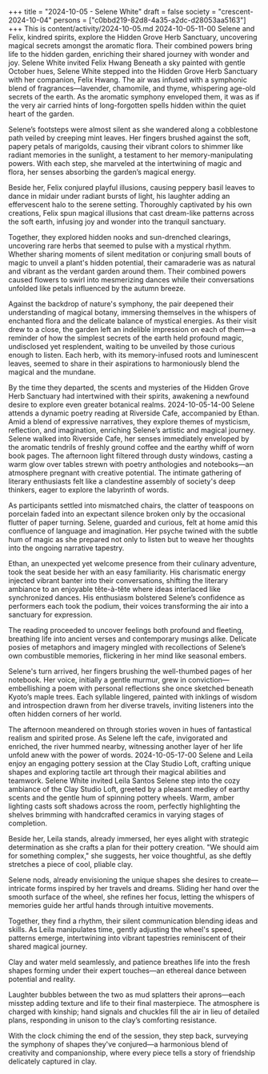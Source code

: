 +++
title = "2024-10-05 - Selene White"
draft = false
society = "crescent-2024-10-04"
persons = ["c0bbd219-82d8-4a35-a2dc-d28053aa5163"]
+++
This is content/activity/2024-10-05.md
2024-10-05-11-00
Selene and Felix, kindred spirits, explore the Hidden Grove Herb Sanctuary, uncovering magical secrets amongst the aromatic flora. Their combined powers bring life to the hidden garden, enriching their shared journey with wonder and joy.
Selene White invited Felix Hwang
Beneath a sky painted with gentle October hues, Selene White stepped into the Hidden Grove Herb Sanctuary with her companion, Felix Hwang. The air was infused with a symphonic blend of fragrances—lavender, chamomile, and thyme, whispering age-old secrets of the earth. As the aromatic symphony enveloped them, it was as if the very air carried hints of long-forgotten spells hidden within the quiet heart of the garden.

Selene’s footsteps were almost silent as she wandered along a cobblestone path veiled by creeping mint leaves. Her fingers brushed against the soft, papery petals of marigolds, causing their vibrant colors to shimmer like radiant memories in the sunlight, a testament to her memory-manipulating powers. With each step, she marveled at the intertwining of magic and flora, her senses absorbing the garden’s magical energy.

Beside her, Felix conjured playful illusions, causing peppery basil leaves to dance in midair under radiant bursts of light, his laughter adding an effervescent halo to the serene setting. Thoroughly captivated by his own creations, Felix spun magical illusions that cast dream-like patterns across the soft earth, infusing joy and wonder into the tranquil sanctuary.

Together, they explored hidden nooks and sun-drenched clearings, uncovering rare herbs that seemed to pulse with a mystical rhythm. Whether sharing moments of silent meditation or conjuring small bouts of magic to unveil a plant's hidden potential, their camaraderie was as natural and vibrant as the verdant garden around them. Their combined powers caused flowers to swirl into mesmerizing dances while their conversations unfolded like petals influenced by the autumn breeze.

Against the backdrop of nature's symphony, the pair deepened their understanding of magical botany, immersing themselves in the whispers of enchanted flora and the delicate balance of mystical energies. As their visit drew to a close, the garden left an indelible impression on each of them—a reminder of how the simplest secrets of the earth held profound magic, undisclosed yet resplendent, waiting to be unveiled by those curious enough to listen. Each herb, with its memory-infused roots and luminescent leaves, seemed to share in their aspirations to harmoniously blend the magical and the mundane.

By the time they departed, the scents and mysteries of the Hidden Grove Herb Sanctuary had intertwined with their spirits, awakening a newfound desire to explore even greater botanical realms.
2024-10-05-14-00
Selene attends a dynamic poetry reading at Riverside Cafe, accompanied by Ethan. Amid a blend of expressive narratives, they explore themes of mysticism, reflection, and imagination, enriching Selene’s artistic and magical journey.
Selene walked into Riverside Cafe, her senses immediately enveloped by the aromatic tendrils of freshly ground coffee and the earthy whiff of worn book pages. The afternoon light filtered through dusty windows, casting a warm glow over tables strewn with poetry anthologies and notebooks—an atmosphere pregnant with creative potential. The intimate gathering of literary enthusiasts felt like a clandestine assembly of society's deep thinkers, eager to explore the labyrinth of words.

As participants settled into mismatched chairs, the clatter of teaspoons on porcelain faded into an expectant silence broken only by the occasional flutter of paper turning. Selene, guarded and curious, felt at home amid this confluence of language and imagination. Her psyche twined with the subtle hum of magic as she prepared not only to listen but to weave her thoughts into the ongoing narrative tapestry.

Ethan, an unexpected yet welcome presence from their culinary adventure, took the seat beside her with an easy familiarity. His charismatic energy injected vibrant banter into their conversations, shifting the literary ambiance to an enjoyable tête-à-tête where ideas interlaced like synchronized dances. His enthusiasm bolstered Selene’s confidence as performers each took the podium, their voices transforming the air into a sanctuary for expression.

The reading proceeded to uncover feelings both profound and fleeting, breathing life into ancient verses and contemporary musings alike. Delicate posies of metaphors and imagery mingled with recollections of Selene’s own combustible memories, flickering in her mind like seasonal embers.

Selene's turn arrived, her fingers brushing the well-thumbed pages of her notebook. Her voice, initially a gentle murmur, grew in conviction—embellishing a poem with personal reflections she once sketched beneath Kyoto’s maple trees. Each syllable lingered, painted with inklings of wisdom and introspection drawn from her diverse travels, inviting listeners into the often hidden corners of her world.

The afternoon meandered on through stories woven in hues of fantastical realism and spirited prose. As Selene left the cafe, invigorated and enriched, the river hummed nearby, witnessing another layer of her life unfold anew with the power of words.
2024-10-05-17-00
Selene and Leila enjoy an engaging pottery session at the Clay Studio Loft, crafting unique shapes and exploring tactile art through their magical abilities and teamwork.
Selene White invited Leila Santos
Selene step into the cozy ambiance of the Clay Studio Loft, greeted by a pleasant medley of earthy scents and the gentle hum of spinning pottery wheels. Warm, amber lighting casts soft shadows across the room, perfectly highlighting the shelves brimming with handcrafted ceramics in varying stages of completion.

Beside her, Leila stands, already immersed, her eyes alight with strategic determination as she crafts a plan for their pottery creation. "We should aim for something complex," she suggests, her voice thoughtful, as she deftly stretches a piece of cool, pliable clay.

Selene nods, already envisioning the unique shapes she desires to create—intricate forms inspired by her travels and dreams. Sliding her hand over the smooth surface of the wheel, she refines her focus, letting the whispers of memories guide her artful hands through intuitive movements. 

Together, they find a rhythm, their silent communication blending ideas and skills. As Leila manipulates time, gently adjusting the wheel's speed, patterns emerge, intertwining into vibrant tapestries reminiscent of their shared magical journey.

Clay and water meld seamlessly, and patience breathes life into the fresh shapes forming under their expert touches—an ethereal dance between potential and reality.

Laughter bubbles between the two as mud splatters their aprons—each misstep adding texture and life to their final masterpiece. The atmosphere is charged with kinship; hand signals and chuckles fill the air in lieu of detailed plans, responding in unison to the clay’s comforting resistance.

With the clock chiming the end of the session, they step back, surveying the symphony of shapes they've conjured—a harmonious blend of creativity and companionship, where every piece tells a story of friendship delicately captured in clay.

